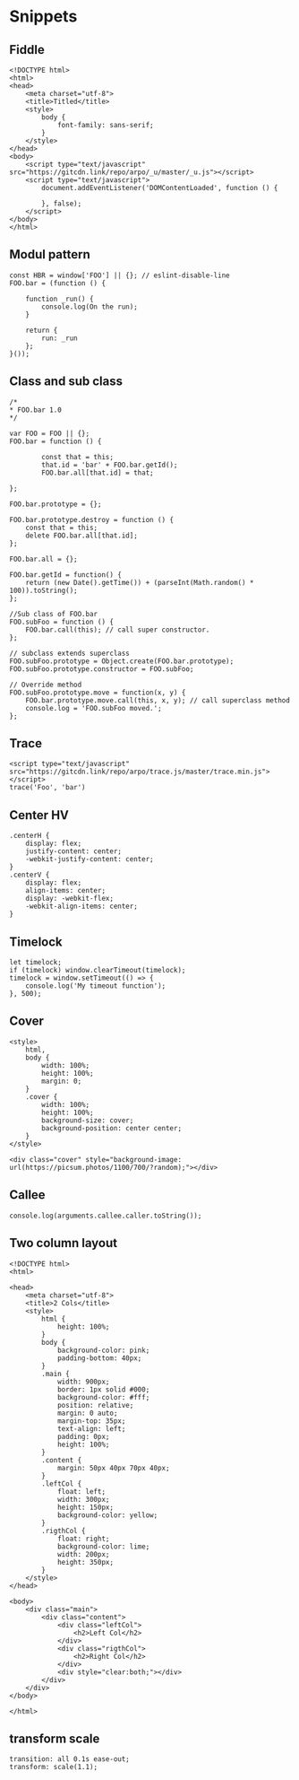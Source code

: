 Snippets
=========

Fiddle
--------

	<!DOCTYPE html>
	<html>
	<head>
		<meta charset="utf-8">
		<title>Titled</title>
		<style>
			body {
				font-family: sans-serif;
			}
		</style>
	</head>
	<body>
		<script type="text/javascript" src="https://gitcdn.link/repo/arpo/_u/master/_u.js"></script>
		<script type="text/javascript">
			document.addEventListener('DOMContentLoaded', function () {

			}, false);
		</script>
	</body>
	</html>

Modul pattern
-------------
	
	const HBR = window['FOO'] || {}; // eslint-disable-line
	FOO.bar = (function () {

		function _run() {
			console.log(On the run);
		}

		return {
			run: _run
		};
	}());


Class and sub class
-------------------

	/*
	* FOO.bar 1.0
	*/

	var FOO = FOO || {};
	FOO.bar = function () {

			const that = this;
			that.id = 'bar' + FOO.bar.getId();
			FOO.bar.all[that.id] = that;

	};

	FOO.bar.prototype = {};

	FOO.bar.prototype.destroy = function () {
		const that = this;
		delete FOO.bar.all[that.id];
	};

	FOO.bar.all = {};

	FOO.bar.getId = function() {
		return (new Date().getTime()) + (parseInt(Math.random() * 100)).toString();
	};

	//Sub class of FOO.bar
	FOO.subFoo = function () {
		FOO.bar.call(this); // call super constructor.
	};

	// subclass extends superclass
	FOO.subFoo.prototype = Object.create(FOO.bar.prototype);
	FOO.subFoo.prototype.constructor = FOO.subFoo;

	// Override method
	FOO.subFoo.prototype.move = function(x, y) {
		FOO.bar.prototype.move.call(this, x, y); // call superclass method
		console.log = 'FOO.subFoo moved.';
	};


Trace
-----
	<script type="text/javascript" src="https://gitcdn.link/repo/arpo/trace.js/master/trace.min.js"></script>
	trace('Foo', 'bar')

Center HV
----------
	.centerH {
		display: flex;
		justify-content: center;
		-webkit-justify-content: center;
	}
	.centerV {
		display: flex;
		align-items: center;
		display: -webkit-flex;
		-webkit-align-items: center;
	}

Timelock
-----------
	let timelock;
	if (timelock) window.clearTimeout(timelock);
	timelock = window.setTimeout(() => {
		console.log('My timeout function');
	}, 500);

Cover
------
	<style>
		html,
		body {
			width: 100%;
			height: 100%;
			margin: 0;
		}
		.cover {
			width: 100%;
			height: 100%;
			background-size: cover;
			background-position: center center;
		}
	</style>

	<div class="cover" style="background-image: url(https://picsum.photos/1100/700/?random);"></div>

Callee
------
	console.log(arguments.callee.caller.toString());

Two column layout
------------------
	<!DOCTYPE html>
	<html>

	<head>
		<meta charset="utf-8">
		<title>2 Cols</title>
		<style>
			html {
				height: 100%;
			}
			body {
				background-color: pink;
				padding-bottom: 40px;
			}
			.main {
				width: 900px;
				border: 1px solid #000;
				background-color: #fff;
				position: relative;
				margin: 0 auto;
				margin-top: 35px;
				text-align: left;
				padding: 0px;
				height: 100%;
			}
			.content {
				margin: 50px 40px 70px 40px;
			}
			.leftCol {
				float: left;
				width: 300px;
				height: 150px;
				background-color: yellow;
			}
			.rigthCol {
				float: right;
				background-color: lime;
				width: 200px;
				height: 350px;
			}
		</style>
	</head>

	<body>
		<div class="main">
			<div class="content">
				<div class="leftCol">
					<h2>Left Col</h2>
				</div>
				<div class="rigthCol">
					<h2>Right Col</h2>
				</div>
				<div style="clear:both;"></div>
			</div>
		</div>
	</body>

	</html>

transform scale
----------------
	transition: all 0.1s ease-out;
	transform: scale(1.1);